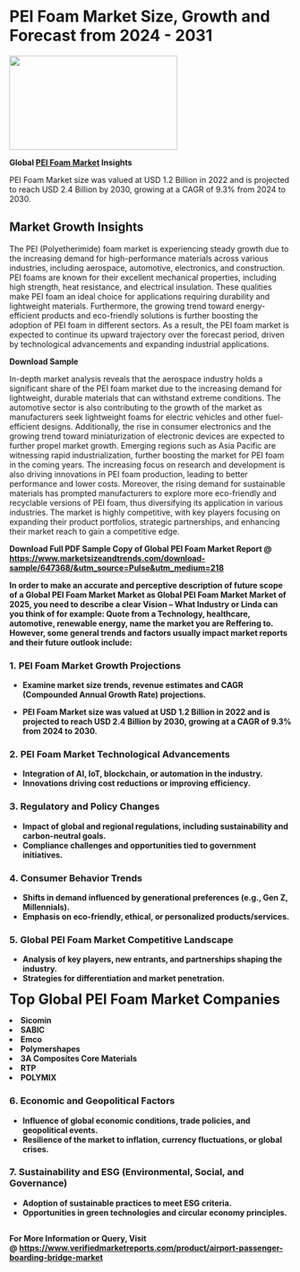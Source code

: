 <H1>PEI Foam Market Size, Growth and Forecast from 2024 - 2031</H1><img class="aligncenter size-medium wp-image-584254" src="https://thirdeyenews.in/wp-content/uploads/2024/09/Global-Market-Research-300x168.jpeg" alt="" width="300" height="168" /><p><strong>Global&nbsp;<a href="https://www.marketsizeandtrends.com/download-sample/647368/&amp;utm_source=Pulse&amp;utm_medium=218">PEI Foam Market</a> Insights</strong></p><p>PEI Foam Market size was valued at USD 1.2 Billion in 2022 and is projected to reach USD 2.4 Billion by 2030, growing at a CAGR of 9.3% from 2024 to 2030.</p><p><h2>Market Growth Insights</h2> <p>The PEI (Polyetherimide) foam market is experiencing steady growth due to the increasing demand for high-performance materials across various industries, including aerospace, automotive, electronics, and construction. PEI foams are known for their excellent mechanical properties, including high strength, heat resistance, and electrical insulation. These qualities make PEI foam an ideal choice for applications requiring durability and lightweight materials. Furthermore, the growing trend toward energy-efficient products and eco-friendly solutions is further boosting the adoption of PEI foam in different sectors. As a result, the PEI foam market is expected to continue its upward trajectory over the forecast period, driven by technological advancements and expanding industrial applications.</p> <p><strong>Download Sample</strong></p> <p>In-depth market analysis reveals that the aerospace industry holds a significant share of the PEI foam market due to the increasing demand for lightweight, durable materials that can withstand extreme conditions. The automotive sector is also contributing to the growth of the market as manufacturers seek lightweight foams for electric vehicles and other fuel-efficient designs. Additionally, the rise in consumer electronics and the growing trend toward miniaturization of electronic devices are expected to further propel market growth. Emerging regions such as Asia Pacific are witnessing rapid industrialization, further boosting the market for PEI foam in the coming years. The increasing focus on research and development is also driving innovations in PEI foam production, leading to better performance and lower costs. Moreover, the rising demand for sustainable materials has prompted manufacturers to explore more eco-friendly and recyclable versions of PEI foam, thus diversifying its application in various industries. The market is highly competitive, with key players focusing on expanding their product portfolios, strategic partnerships, and enhancing their market reach to gain a competitive edge. <p><strong></p><p><span class=""><strong>Download Full PDF Sample Copy of Global PEI Foam Market Report</strong> @ <a href="https://www.marketsizeandtrends.com/download-sample/647368/&amp;utm_source=Pulse&amp;utm_medium=218" target="_blank">https://www.marketsizeandtrends.com/download-sample/647368/&amp;utm_source=Pulse&amp;utm_medium=218</a></span></p><p>In order to make an accurate and perceptive description of future scope of a Global&nbsp;PEI Foam Market Market as Global&nbsp;PEI Foam Market Market of 2025, you need to describe a clear Vision &ndash; What Industry or Linda can you think of for example: Quote from a Technology, healthcare, automotive, renewable energy, name the market you are Reffering to. However, some general trends and factors usually impact market reports and their future outlook include:</p><h3>1.&nbsp;<strong>PEI Foam Market Growth Projections</strong></h3><ul><li>Examine market size trends, revenue estimates and CAGR (Compounded Annual Growth Rate) projections.</li><li><p>PEI Foam Market size was valued at USD 1.2 Billion in 2022 and is projected to reach USD 2.4 Billion by 2030, growing at a CAGR of 9.3% from 2024 to 2030.</p></li></ul><h3>2.&nbsp;<strong>PEI Foam Market Technological Advancements</strong></h3><ul><li>Integration of AI, IoT, blockchain, or automation in the industry.</li><li>Innovations driving cost reductions or improving efficiency.</li></ul><h3>3.&nbsp;<strong>Regulatory and Policy Changes</strong></h3><ul><li>Impact of global and regional regulations, including sustainability and carbon-neutral goals.</li><li>Compliance challenges and opportunities tied to government initiatives.</li></ul><h3>4.&nbsp;<strong>Consumer Behavior Trends</strong></h3><ul><li>Shifts in demand influenced by generational preferences (e.g., Gen Z, Millennials).</li><li>Emphasis on eco-friendly, ethical, or personalized products/services.</li></ul><h3>5.&nbsp;<strong>Global PEI Foam Market Competitive Landscape</strong></h3><ul><li>Analysis of key players, new entrants, and partnerships shaping the industry.</li><li>Strategies for differentiation and market penetration.</li></ul><p data-pm-slice="1 1 []"><span style="color: inherit; font-family: inherit; font-size: 25px;">Top Global PEI Foam Market Companies</span></p><div class="" data-test-id=""><p><li>Sicomin</li><li> SABIC</li><li> Emco</li><li> Polymershapes</li><li> 3A Composites Core Materials</li><li> RTP</li><li> POLYMIX</li></p></div><h3>6.&nbsp;<strong>Economic and Geopolitical Factors</strong></h3><ul><li>Influence of global economic conditions, trade policies, and geopolitical events.</li><li>Resilience of the market to inflation, currency fluctuations, or global crises.</li></ul><h3>7.&nbsp;<strong>Sustainability and ESG (Environmental, Social, and Governance)</strong></h3><ul><li>Adoption of sustainable practices to meet ESG criteria.</li><li>Opportunities in green technologies and circular economy principles.</li></ul><h2><strong style="font-size: 14px;">For More Information or Query, Visit @&nbsp;</strong><a style="background-color: #ffffff; font-size: 14px;" href="https://www.marketsizeandtrends.com/report/pei-foam-market/" target="_blank">https://www.verifiedmarketreports.com/product/airport-passenger-boarding-bridge-market</a></h2>
